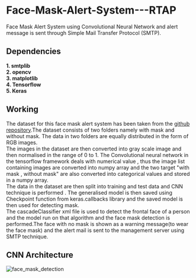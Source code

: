# Face-Mask-Alert-System---RTAP
Face Mask Alert System using Convolutional Neural Network and alert message is sent through Simple Mail Transfer Protocol (SMTP).
<br>
## Dependencies
**1. smtplib**<br>
**2. opencv**<br>
**3. matplotlib**<br>
**4. Tensorflow**<br>
**5. Keras**<br>

## Working
The dataset for this face mask alert system has been taken from the [github repository](https://github.com/prajnasb/observations/tree/master/experiements/data).The dataset consists of two folders namely with mask and without mask. The data in two folders are equally distributed in the form of RGB images.<br>
The images in the dataset are then converted into gray scale image and then normalised in the range of 0 to 1. The Convolutional neural network in the tensorflow framework deals with numerical value , thus the image list containing images are converted into numpy array and the two target "with mask , without mask" are also converted into categorical values and stored in a numpy array.<br>
The data in the dataset are then split into training and test data and CNN technique is performed . The generalised model is then saved using Checkpoint function from keras.callbacks library and the saved model is then used for detecting mask.<br>
The cascadeClassifier xml file is used to detect the frontal face of a person and the model run on that algorithm and the face mask detection is performed.The face with no mask is shown as a warning message(to wear the face mask) and the alert mail is sent to the management server using SMTP technique.<br>

## CNN Architecture

![face_mask_detection](https://user-images.githubusercontent.com/51418721/97562000-feafeb80-1a06-11eb-94d1-58df42f437c3.png)







